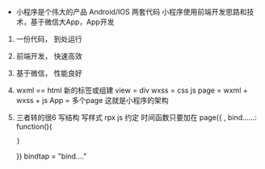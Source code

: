- 小程序是个伟大的产品
Android/IOS 两套代码
小程序使用前端开发思路和技术，基于微信大App，App开发
1. 一份代码， 到处运行
2. 前端开发， 快速高效
3. 基于微信， 性能良好

1. wxml == html
   新的标签或组建 view = div
   wxss = css
   js
   page = wxml + wxss + js
   App = 多个page
   这就是小程序的架构
2. 三者转的很6
   写结构
   写样式 rpx
   js 约定 时间函数只要加在
   page({
       ,
       bind......: function(){

       }
   })
   bindtap = "bind...."